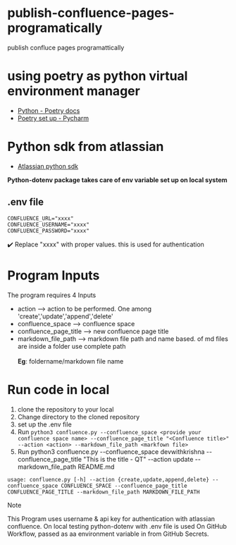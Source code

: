 # publish-confluence-pages-programatically
publish confluce pages programattically

# using poetry as python virtual environment manager

* [Python - Poetry docs](https://python-poetry.org/docs/managing-environments/)
* [Poetry set up - Pycharm](https://www.jetbrains.com/help/pycharm/poetry.html)

# Python sdk from atlassian
* [Atlassian python sdk](https://atlassian-python-api.readthedocs.io/confluence.htmlhttps://atlassian-python-api.readthedocs.io/confluence.html)

**Python-dotenv package takes care of env variable set up on local system**

## .env file
```
CONFLUENCE_URL="xxxx"
CONFLUENCE_USERNAME="xxxx"
CONFLUENCE_PASSWORD="xxxx"
```

:heavy_check_mark:  Replace "xxxx" with proper values. this is used for authentication

# Program Inputs

The program requires 4 Inputs

* action --> action to be performed. One among 'create','update','append','delete'
* confluence_space --> confluence space
* confluence_page_title --> new confluence page title
* markdown_file_path --> markdown file path and name based. of md files are inside a folder use complete path<br> </br>
**Eg**: foldername/markdown file name

# Run code in local

1. clone the repository to your local
2. Change directory to the cloned repository
3. set up the .env file 
4. Run `python3 confluence.py --confluence_space <provide your confluence space name> --confluence_page_title "<Confluence title>" --action <action> --markdown_file_path <markfown file>`
5. Run python3 confluence.py --confluence_space devwithkrishna --confluence_page_title "This is the title - QT" --action update --markdown_file_path README.md


`usage: confluence.py [-h] --action {create,update,append,delete}
                     --confluence_space CONFLUENCE_SPACE
                     --confluence_page_title CONFLUENCE_PAGE_TITLE
                     --markdown_file_path MARKDOWN_FILE_PATH`


>[!NOTE]
> This Program uses username & api key for authentication with atlassian confluence.
> On local testing python-dotenv with .env file is used
> On GitHub Workflow, passed as aa environment variable in from GitHub Secrets.